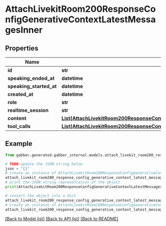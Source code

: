 # AttachLivekitRoom200ResponseConfigGenerativeContextLatestMessagesInner


## Properties

Name | Type | Description | Notes
------------ | ------------- | ------------- | -------------
**id** | **str** |  | 
**speaking_ended_at** | **datetime** |  | [optional] 
**speaking_started_at** | **datetime** |  | [optional] 
**created_at** | **datetime** |  | 
**role** | **str** |  | 
**realtime_session** | **str** |  | [optional] 
**content** | [**List[AttachLivekitRoom200ResponseConfigGenerativeContextLatestMessagesInnerContentInner]**](AttachLivekitRoom200ResponseConfigGenerativeContextLatestMessagesInnerContentInner.md) |  | 
**tool_calls** | [**List[AttachLivekitRoom200ResponseConfigGenerativeContextLatestMessagesInnerToolCallsInner]**](AttachLivekitRoom200ResponseConfigGenerativeContextLatestMessagesInnerToolCallsInner.md) |  | [optional] 

## Example

```python
from gabber.generated.gabber_internal.models.attach_livekit_room200_response_config_generative_context_latest_messages_inner import AttachLivekitRoom200ResponseConfigGenerativeContextLatestMessagesInner

# TODO update the JSON string below
json = "{}"
# create an instance of AttachLivekitRoom200ResponseConfigGenerativeContextLatestMessagesInner from a JSON string
attach_livekit_room200_response_config_generative_context_latest_messages_inner_instance = AttachLivekitRoom200ResponseConfigGenerativeContextLatestMessagesInner.from_json(json)
# print the JSON string representation of the object
print(AttachLivekitRoom200ResponseConfigGenerativeContextLatestMessagesInner.to_json())

# convert the object into a dict
attach_livekit_room200_response_config_generative_context_latest_messages_inner_dict = attach_livekit_room200_response_config_generative_context_latest_messages_inner_instance.to_dict()
# create an instance of AttachLivekitRoom200ResponseConfigGenerativeContextLatestMessagesInner from a dict
attach_livekit_room200_response_config_generative_context_latest_messages_inner_from_dict = AttachLivekitRoom200ResponseConfigGenerativeContextLatestMessagesInner.from_dict(attach_livekit_room200_response_config_generative_context_latest_messages_inner_dict)
```
[[Back to Model list]](../README.md#documentation-for-models) [[Back to API list]](../README.md#documentation-for-api-endpoints) [[Back to README]](../README.md)


